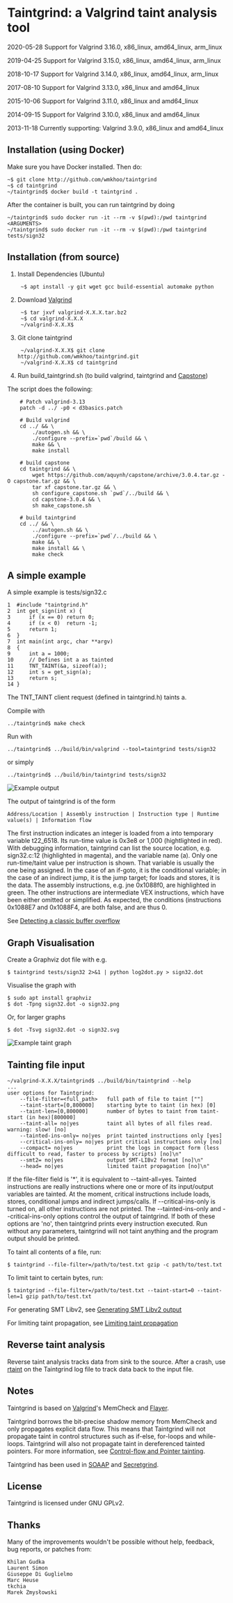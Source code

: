 Taintgrind: a Valgrind taint analysis tool
==========================================

2020-05-28 Support for Valgrind 3.16.0, x86\_linux, amd64\_linux, arm\_linux

2019-04-25 Support for Valgrind 3.15.0, x86\_linux, amd64\_linux, arm\_linux

2018-10-17 Support for Valgrind 3.14.0, x86\_linux, amd64\_linux, arm\_linux

2017-08-10 Support for Valgrind 3.13.0, x86\_linux and amd64\_linux

2015-10-06 Support for Valgrind 3.11.0, x86\_linux and amd64\_linux

2014-09-15 Support for Valgrind 3.10.0, x86\_linux and amd64\_linux

2013-11-18 Currently supporting: Valgrind 3.9.0, x86\_linux and amd64\_linux


Installation (using Docker)
---------------------------

Make sure you have Docker installed. Then do:

	~$ git clone http://github.com/wmkhoo/taintgrind
	~$ cd taintgrind 
	~/taintgrind$ docker build -t taintgrind .

After the container is built, you can run taintgrind by doing

	~/taintgrind$ sudo docker run -it --rm -v $(pwd):/pwd taintgrind <ARGUMENTS>
	~/taintgrind$ sudo docker run -it --rm -v $(pwd):/pwd taintgrind tests/sign32


Installation (from source)
--------------------------

1. Install Dependencies (Ubuntu)


		~$ apt install -y git wget gcc build-essential automake python
		
2. Download [Valgrind](http://valgrind.org)


		~$ tar jxvf valgrind-X.X.X.tar.bz2
		~$ cd valgrind-X.X.X
		~/valgrind-X.X.X$ 

3. Git clone taintgrind


		~/valgrind-X.X.X$ git clone http://github.com/wmkhoo/taintgrind.git
		~/valgrind-X.X.X$ cd taintgrind 

4. Run build_taintgrind.sh (to build valgrind, taintgrind and [Capstone](http://github.com/aquynh/capstone))


The script does the following:


		# Patch valgrind-3.13
		patch -d ../ -p0 < d3basics.patch
		
		# Build valgrind
		cd ../ && \
		    ./autogen.sh && \
		    ./configure --prefix=`pwd`/build && \
		    make && \
		    make install
		
		# build capstone
		cd taintgrind && \
		    wget https://github.com/aquynh/capstone/archive/3.0.4.tar.gz -O capstone.tar.gz && \
		    tar xf capstone.tar.gz && \
		    sh configure_capstone.sh `pwd`/../build && \
		    cd capstone-3.0.4 && \
		    sh make_capstone.sh
		
		# build taintgrind
		cd ../ && \
		    ../autogen.sh && \
		    ./configure --prefix=`pwd`/../build && \
		    make && \
		    make install && \
		    make check


A simple example
----------------

A simple example is tests/sign32.c

	1  #include "taintgrind.h"
	2  int get_sign(int x) {
	3      if (x == 0) return 0;
	4      if (x < 0)  return -1;
	5      return 1;
	6  }
	7  int main(int argc, char **argv)
	8  {
	9      int a = 1000;
	10     // Defines int a as tainted
	11     TNT_TAINT(&a, sizeof(a));
	12     int s = get_sign(a);
	13     return s;
	14 }

The TNT_TAINT client request (defined in taintgrind.h) taints a.

Compile with

	../taintgrind$ make check

Run with

	../taintgrind$ ../build/bin/valgrind --tool=taintgrind tests/sign32

or simply

	../taintgrind$ ../build/bin/taintgrind tests/sign32

![Example output](../assets/sign32_cli.png?raw=true)


The output of taintgrind is of the form

	Address/Location | Assembly instruction | Instruction type | Runtime value(s) | Information flow

The first instruction indicates an integer is loaded from a into temporary variable t22\_6518. 
Its run-time value is 0x3e8 or 1,000 (hightlighted in red). 
With debugging information, taintgrind can list the source location, e.g. sign32.c:12 (highlighted in magenta), and the variable name (a).
Only one run-time/taint value per instruction is shown. That variable is usually the one being assigned. In the case of an if-goto, it is the conditional variable; in the case of an indirect jump, it is the jump target; for loads and stores, it is the data.
The assembly instructions, e.g. jne 0x1088f0, are highlighted in green.
The other instructions are intermediate VEX instructions, which have been either omitted or simplified.
As expected, the conditions (instructions 0x1088E7 and 0x1088F4, are both false, and are thus 0.
	
See [Detecting a classic buffer overflow](https://github.com/wmkhoo/taintgrind/wiki/Detecting-a-classic-buffer-overflow)


Graph Visualisation
-------------------

Create a Graphviz dot file with e.g.

	$ taintgrind tests/sign32 2>&1 | python log2dot.py > sign32.dot

Visualise the graph with

	$ sudo apt install graphviz
	$ dot -Tpng sign32.dot -o sign32.png
	
Or, for larger graphs

	$ dot -Tsvg sign32.dot -o sign32.svg
	
![Example taint graph](../assets/sign32_small.png?raw=true)



Tainting file input
-------------------

	~/valgrind-X.X.X/taintgrind$ ../build/bin/taintgrind --help
	...
	user options for Taintgrind:
	    --file-filter=<full_path>   full path of file to taint [""]
	    --taint-start=[0,800000]    starting byte to taint (in hex) [0]
	    --taint-len=[0,800000]      number of bytes to taint from taint-start (in hex)[800000]
	    --taint-all= no|yes         taint all bytes of all files read. warning: slow! [no]
	    --tainted-ins-only= no|yes  print tainted instructions only [yes]
	    --critical-ins-only= no|yes print critical instructions only [no]
	    --compact= no|yes           print the logs in compact form (less difficult to read, faster to process by scripts) [no]\n"
	    --smt2= no|yes              output SMT-LIBv2 format [no]\n"
	    --head= no|yes              limited taint propagation [no]\n"

If the file-filter field is '\*', it is equivalent to --taint-all=yes.
Tainted instructions are really instructions where one or more of its input/output variables are tainted.
At the moment, critical instructions include loads, stores, conditional jumps and indirect jumps/calls. If --critical-ins-only is turned on, all other instructions are not printed.
The --tainted-ins-only and --critical-ins-only options control the output of taintgrind. If both of these options are 'no', then taintgrind prints every instruction executed. 
Run without any parameters, taintgrind will not taint anything and the program output should be printed.

To taint all contents of a file, run:

	$ taintgrind --file-filter=/path/to/test.txt gzip -c path/to/test.txt

To limit taint to certain bytes, run:

	$ taintgrind --file-filter=/path/to/test.txt --taint-start=0 --taint-len=1 gzip path/to/test.txt

For generating SMT Libv2, see [Generating SMT Libv2 output](https://github.com/wmkhoo/taintgrind/wiki/Generating-SMT-Libv2-output)

For limiting taint propagation, see [Limiting taint propagation](https://github.com/wmkhoo/taintgrind/wiki/Limiting-taint-propagation-with-head=yes)


Reverse taint analysis
----------------------
Reverse taint analysis tracks data from sink to the source. After a crash, use [rtaint](https://github.com/Cycura/rtaint) on the Taintgrind log file to track data back to the input file.


Notes
-----

Taintgrind is based on [Valgrind](http://valgrind.org)'s MemCheck and [Flayer](http://code.google.com/p/flayer/).

Taintgrind borrows the bit-precise shadow memory from MemCheck and only propagates explicit data flow. This means that Taintgrind will not propagate taint in control structures such as if-else, for-loops and while-loops. Taintgrind will also not propagate taint in dereferenced tainted pointers.
For more information, see [Control-flow and Pointer tainting](https://github.com/wmkhoo/taintgrind/wiki/Control-flow-and-Pointer-tainting).

Taintgrind has been used in [SOAAP](https://github.com/CTSRD-SOAAP/) and [Secretgrind](https://github.com/lmrs2/secretgrind).


License
-------

Taintgrind is licensed under GNU GPLv2.


Thanks
------
Many of the improvements wouldn't be possible without help, feedback, bug reports, or patches from:

```
Khilan Gudka
Laurent Simon
Giuseppe Di Guglielmo
Marc Heuse
tkchia
Marek Zmysłowski
```
